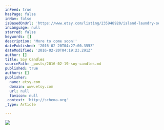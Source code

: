 ```yaml
---
inFeed: true
hasPage: false
inNav: false
isBasedOnUrl: 'https://www.etsy.com/listing/235948920/island-laundry-soy-candle?ref=shop_home_active_8'
inLanguage: null
starred: false
keywords: []
description: 'More to come soon!'
datePublished: '2016-02-20T04:27:00.355Z'
dateModified: '2016-02-20T04:19:23.291Z'
author: []
title: Soy Candles
sourcePath: _posts/2016-02-19-soy-candles.md
published: true
authors: []
publisher:
  name: etsy.com
  domain: www.etsy.com
  url: null
  favicon: null
_context: 'http://schema.org'
_type: Article

---
```

![](https://img1.etsystatic.com/063/0/10264507/il_570xN.782414469_2n46.jpg)
